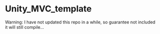 # Unity_MVC_template
Warning: I have not updated this repo in a while, so guarantee not included it will still compile...
